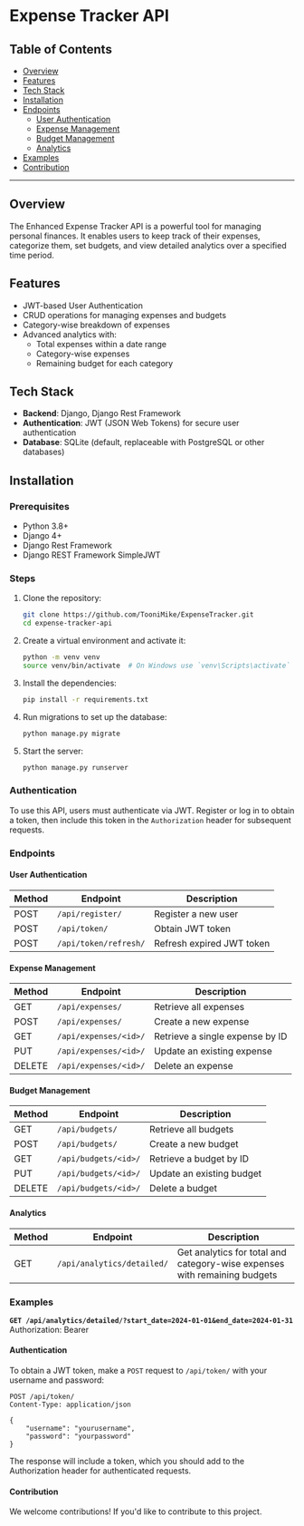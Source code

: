 # Expense Tracker API

## Table of Contents

- [Overview](#overview)
- [Features](#features)
- [Tech Stack](#tech-stack)
- [Installation](#installation)
- [Endpoints](#endpoints)
  - [User Authentication](#user-authentication)
  - [Expense Management](#expense-management)
  - [Budget Management](#budget-management)
  - [Analytics](#analytics)
- [Examples](#examples)
- [Contribution](#contribution)

---

## Overview

The Enhanced Expense Tracker API is a powerful tool for managing personal finances. It enables users to keep track of their expenses, categorize them, set budgets, and view detailed analytics over a specified time period.

## Features

- JWT-based User Authentication
- CRUD operations for managing expenses and budgets
- Category-wise breakdown of expenses
- Advanced analytics with:
  - Total expenses within a date range
  - Category-wise expenses
  - Remaining budget for each category

## Tech Stack

- **Backend**: Django, Django Rest Framework
- **Authentication**: JWT (JSON Web Tokens) for secure user authentication
- **Database**: SQLite (default, replaceable with PostgreSQL or other databases)

## Installation

### Prerequisites

- Python 3.8+
- Django 4+
- Django Rest Framework
- Django REST Framework SimpleJWT

### Steps

1. Clone the repository:

   ```bash
   git clone https://github.com/TooniMike/ExpenseTracker.git
   cd expense-tracker-api
   ```

2. Create a virtual environment and activate it:

   ```bash
   python -m venv venv
   source venv/bin/activate  # On Windows use `venv\Scripts\activate`
   ```

3. Install the dependencies:

   ```bash
   pip install -r requirements.txt
   ```

4. Run migrations to set up the database:

   ```bash
   python manage.py migrate
   ```

5. Start the server:
   ```bash
   python manage.py runserver
   ```

### Authentication

To use this API, users must authenticate via JWT. Register or log in to obtain a token, then include this token in the `Authorization` header for subsequent requests.

### Endpoints

#### User Authentication

| Method | Endpoint              | Description               |
| ------ | --------------------- | ------------------------- |
| POST   | `/api/register/`      | Register a new user       |
| POST   | `/api/token/`         | Obtain JWT token          |
| POST   | `/api/token/refresh/` | Refresh expired JWT token |

#### Expense Management

| Method | Endpoint              | Description                     |
| ------ | --------------------- | ------------------------------- |
| GET    | `/api/expenses/`      | Retrieve all expenses           |
| POST   | `/api/expenses/`      | Create a new expense            |
| GET    | `/api/expenses/<id>/` | Retrieve a single expense by ID |
| PUT    | `/api/expenses/<id>/` | Update an existing expense      |
| DELETE | `/api/expenses/<id>/` | Delete an expense               |

#### Budget Management

| Method | Endpoint             | Description               |
| ------ | -------------------- | ------------------------- |
| GET    | `/api/budgets/`      | Retrieve all budgets      |
| POST   | `/api/budgets/`      | Create a new budget       |
| GET    | `/api/budgets/<id>/` | Retrieve a budget by ID   |
| PUT    | `/api/budgets/<id>/` | Update an existing budget |
| DELETE | `/api/budgets/<id>/` | Delete a budget           |

#### Analytics

| Method | Endpoint                   | Description                                                               |
| ------ | -------------------------- | ------------------------------------------------------------------------- |
| GET    | `/api/analytics/detailed/` | Get analytics for total and category-wise expenses with remaining budgets |

### Examples

**`GET /api/analytics/detailed/?start_date=2024-01-01&end_date=2024-01-31`**
Authorization: Bearer <token>

#### Authentication

To obtain a JWT token, make a `POST` request to `/api/token/` with your username and password:

```http
POST /api/token/
Content-Type: application/json

{
    "username": "yourusername",
    "password": "yourpassword"
}
```

The response will include a token, which you should add to the Authorization header for authenticated requests.

#### Contribution
We welcome contributions! If you'd like to contribute to this project.
